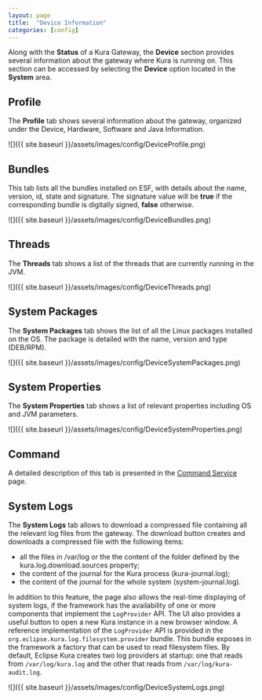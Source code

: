 ```yaml
---
layout: page
title:  "Device Information"
categories: [config]
---
```


Along with the **Status** of a Kura Gateway, the **Device** section provides several information about the  gateway where Kura is running on. This section can be accessed by selecting the **Device** option located in the **System** area.

## Profile
The **Profile** tab shows several information about the gateway, organized under the Device, Hardware, Software and Java Information.

![]({{ site.baseurl }}/assets/images/config/DeviceProfile.png)

## Bundles
This tab lists all the bundles installed on ESF, with details about the name, version, id, state and signature.
The signature value will be **true** if the corresponding bundle is digitally signed, **false** otherwise.

![]({{ site.baseurl }}/assets/images/config/DeviceBundles.png)

## Threads
The **Threads** tab shows a list of the threads that are currently running in the JVM.

![]({{ site.baseurl }}/assets/images/config/DeviceThreads.png)

## System Packages
The **System Packages** tab shows the list of all the Linux packages installed on the OS. The package is detailed with the name, version and type (DEB/RPM).

![]({{ site.baseurl }}/assets/images/config/DeviceSystemPackages.png)

## System Properties
The **System Properties** tab shows a list of relevant properties including OS and JVM parameters.

![]({{ site.baseurl }}/assets/images/config/DeviceSystemProperties.png)

## Command
A detailed description of this tab is presented in the [Command Service](../builtin/command-service.html) page.

## System Logs
The **System Logs** tab allows to download a compressed file containing all the relevant log files from the gateway. The download button creates and downloads a compressed file with the following items:

 - all the files in /var/log or the the content of the folder defined by the kura.log.download.sources property;
 - the content of the journal for the Kura process (kura-journal.log);
 - the content of the journal for the whole system (system-journal.log).
 
In addition to this feature, the page also allows the real-time displaying of system logs, if the framework has the availability of one or more components that  implement the `LogProvider` API. The UI also provides a useful button to open a new Kura instance in a new browser window.
A reference implementation of the `LogProvider` API is provided in the  `org.eclipse.kura.log.filesystem.provider` bundle. This bundle exposes in the framework a factory that can be used to read filesystem files. By default, Eclipse Kura creates two log providers at startup: one that reads from `/var/log/kura.log` and the other that reads from `/var/log/kura-audit.log`.

![]({{ site.baseurl }}/assets/images/config/DeviceSystemLogs.png)
